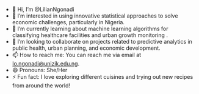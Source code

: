 - 👋 Hi, I’m @LilianNgonadi
- 👀 I’m interested in using innovative statistical approaches to solve economic challenges, particularly in Nigeria.
- 🌱 I’m currently learning about machine learning algorithms for classifying healthcare facilities and urban growth monitoring .
- 💞️ I’m looking to collaborate on projects related to predictive analytics in public health, urban planning, and economic development.
- 📫 How to reach me: You can reach me via email at lo.ngonadi@unizik.edu.ng.
- 😄 Pronouns: She/Her
- ⚡ Fun fact: I love exploring different cuisines and trying out new recipes from around the world!


<!---
LilianNgonadi/LilianNgonadi is a ✨ special ✨ repository because its `README.md` (this file) appears on your GitHub profile.
You can click the Preview link to take a look at your changes.
--->
